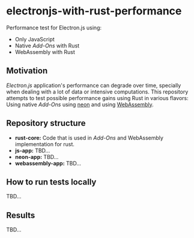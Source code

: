# electronjs-with-rust-performance

Performance test for Electron.js using:

- Only JavaScript
- Native _Add-Ons_ with Rust
- WebAssembly with Rust

## Motivation

_Electron.js_ application's performance can degrade over time, specially when dealing with a lot of
data or intensive computations. This repository attempts to test possible performance gains using
Rust in various flavors: Using native _Add-Ons_ using [neon](https://neon-bindings.com/) and using
[WebAssembly](https://webassembly.org/).

## Repository structure

- **rust-core:** Code that is used in _Add-Ons_ and WebAssembly implementation for rust.
- **js-app:** TBD...
- **neon-app:** TBD...
- **webassembly-app:** TBD...

## How to run tests locally

TBD...

## Results

TBD...
